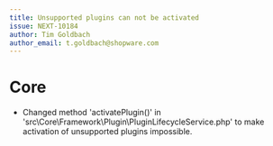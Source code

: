 ```yaml
---
title: Unsupported plugins can not be activated
issue: NEXT-10184
author: Tim Goldbach
author_email: t.goldbach@shopware.com 
---
```

# Core
* Changed method 'activatePlugin()' in 'src\Core\Framework\Plugin\PluginLifecycleService.php' to make activation of unsupported plugins impossible.
